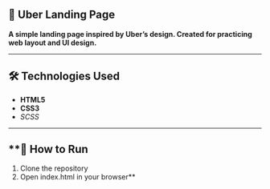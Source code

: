 ## **🚗 Uber Landing Page**

**A simple landing page inspired by Uber’s design. Created for practicing web layout and UI design.**

---

## **🛠 Technologies Used**

- **HTML5**  
- **CSS3**  
- *SCSS*

---

## **🚀 How to Run
1. Clone the repository
2. Open index.html in your browser**



